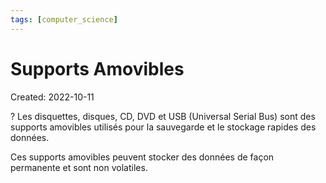 ```yaml
---
tags: [computer_science] 
---
```

# Supports Amovibles
Created: 2022-10-11

?
Les disquettes, disques, CD, DVD et USB (Universal Serial Bus) sont des supports amovibles utilisés pour la sauvegarde et le stockage rapides des données.
<!--SR:!2022-11-13,20,250-->

Ces supports amovibles peuvent stocker des données de façon permanente et sont non volatiles.